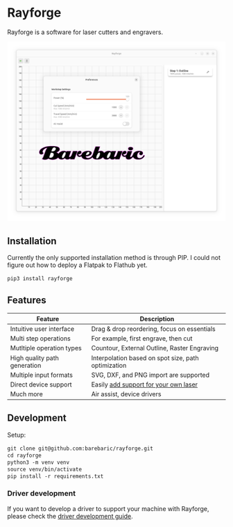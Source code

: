 # Rayforge

Rayforge is a software for laser cutters and engravers.

![Screenshot](docs/ss-main.png)


## Installation

Currently the only supported installation method is through PIP.
I could not figure out how to deploy a Flatpak to Flathub yet.

```
pip3 install rayforge
```

## Features

| Feature                          | Description                                             |
| -------------------------------- | ------------------------------------------------------- |
| Intuitive user interface         | Drag & drop reordering, focus on essentials             |
| Multi step operations            | For example, first engrave, then cut                    |
| Mutltiple operation types        | Countour, External Outline, Raster Engraving            |
| High quality path generation     | Interpolation based on spot size, path optimization     |
| Multiple input formats           | SVG, DXF, and PNG import are supported                  |
| Direct device support            | Easily [add support for your own laser](docs/driver.md) |
| Much more                        | Air assist, device drivers                              |


## Development

Setup:
```
git clone git@github.com:barebaric/rayforge.git
cd rayforge
python3 -m venv venv
source venv/bin/activate
pip install -r requirements.txt
```

### Driver development

If you want to develop a driver to support your machine with Rayforge,
please check the [driver development guide](docs/driver.md).
